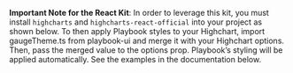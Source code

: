 **Important Note for the React Kit**: In order to leverage this kit, you must install `highcharts` and `highcharts-react-official` into your project as shown below. To then apply Playbook styles to your Highchart, import gaugeTheme.ts from playbook-ui and merge it with your Highchart options. Then, pass the merged value to the options prop. Playbook’s styling will be applied automatically. See the examples in the documentation below.